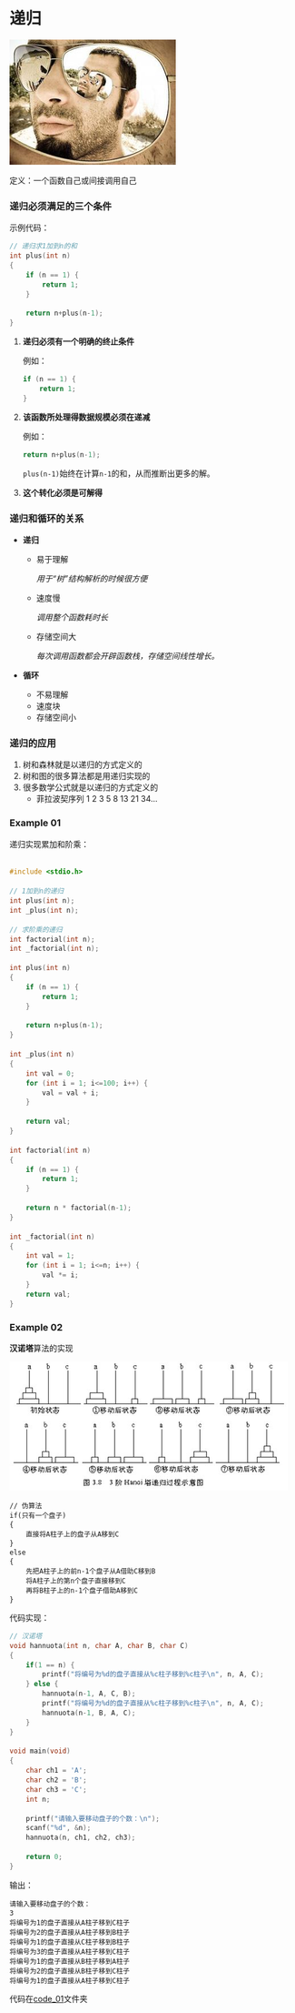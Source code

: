 # 递归

![image description](images/递归.jpg)

定义：一个函数自己或间接调用自己
    
### 递归必须满足的三个条件

示例代码：

```C
// 递归求1加到n的和
int plus(int n)
{
    if (n == 1) {
        return 1;
    }
    
    return n+plus(n-1);
}
```

1. **递归必须有一个明确的终止条件**
    
    例如：
    ```C
    if (n == 1) {
        return 1;
    }
    ```

2. **该函数所处理得数据规模必须在递减**

    例如：
    ```C
    return n+plus(n-1);
    ```
    `plus(n-1)`始终在计算`n-1`的和，从而推断出更多的解。

3. **这个转化必须是可解得**

### 递归和循环的关系

- **递归**
    - 易于理解
    
        *用于“树”结构解析的时候很方便*

    - 速度慢
    
        *调用整个函数耗时长*
    
    - 存储空间大
    
        *每次调用函数都会开辟函数栈，存储空间线性增长。*
    
- **循环**
    - 不易理解
    - 速度块
    - 存储空间小
    
### 递归的应用

1. 树和森林就是以递归的方式定义的
2. 树和图的很多算法都是用递归实现的
3. 很多数学公式就是以递归的方式定义的
    - 菲拉波契序列
        1   2   3   5   8   13  21  34...

### Example 01

递归实现累加和阶乘：

```C

#include <stdio.h>

// 1加到n的递归
int plus(int n);
int _plus(int n);

// 求阶乘的递归
int factorial(int n);
int _factorial(int n);

int plus(int n)
{
    if (n == 1) {
        return 1;
    }
    
    return n+plus(n-1);
}

int _plus(int n)
{
    int val = 0;
    for (int i = 1; i<=100; i++) {
        val = val + i;
    }
    
    return val;
}

int factorial(int n)
{
    if (n == 1) {
        return 1;
    }
    
    return n * factorial(n-1);
}

int _factorial(int n)
{
    int val = 1;
    for (int i = 1; i<=n; i++) {
        val *= i;
    }
    return val;
}


```

### Example 02

**汉诺塔**算法的实现

![汉诺塔图解](images/汉诺塔.jpg)

```
// 伪算法
if(只有一个盘子)
{
    直接将A柱子上的盘子从A移到C
}
else
{
    先把A柱子上的前n-1个盘子从A借助C移到B
    将A柱子上的第n个盘子直接移到C
    再将B柱子上的n-1个盘子借助A移到C
}
```

代码实现：

```C
// 汉诺塔
void hannuota(int n, char A, char B, char C)
{
    if(1 == n) {
        printf("将编号为%d的盘子直接从%c柱子移到%c柱子\n", n, A, C);
    } else {
        hannuota(n-1, A, C, B);
        printf("将编号为%d的盘子直接从%c柱子移到%c柱子\n", n, A, C);
        hannuota(n-1, B, A, C);
    }
}

void main(void)
{
    char ch1 = 'A';
    char ch2 = 'B';
    char ch3 = 'C';
    int n;
    
    printf("请输入要移动盘子的个数：\n");
    scanf("%d", &n);
    hannuota(n, ch1, ch2, ch3);
    
    return 0;
}
```

输出：
```
请输入要移动盘子的个数：
3
将编号为1的盘子直接从A柱子移到C柱子
将编号为2的盘子直接从A柱子移到B柱子
将编号为1的盘子直接从C柱子移到B柱子
将编号为3的盘子直接从A柱子移到C柱子
将编号为1的盘子直接从B柱子移到A柱子
将编号为2的盘子直接从B柱子移到C柱子
将编号为1的盘子直接从A柱子移到C柱子
```

代码在[code_01](code_01)文件夹

